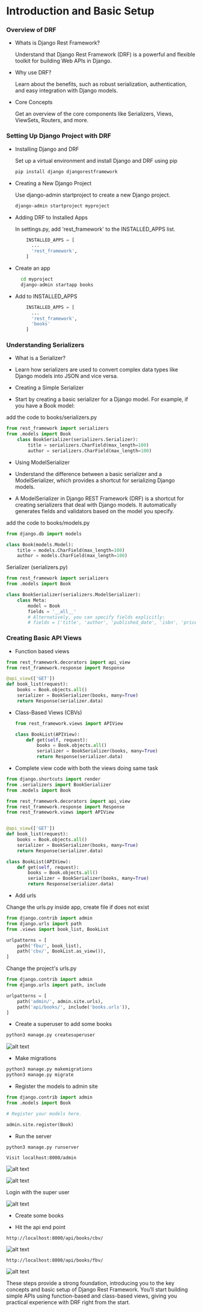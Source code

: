 # Introduction and Basic Setup

### Overview of DRF

- Whats is Django Rest Framework?

  Understand that Django Rest Framework (DRF) is a powerful and flexible toolkit for building Web APIs in Django.

- Why use DRF?

  Learn about the benefits, such as robust serialization, authentication, and easy integration with Django models.

- Core Concepts

  Get an overview of the core components like Serializers, Views, ViewSets, Routers, and more.

### Setting Up Django Project with DRF

- Installing Django and DRF

  Set up a virtual environment and install Django and DRF using pip

  ```bash
  pip install django djangorestframework
  ```

- Creating a New Django Project

  Use django-admin startproject to create a new Django project.

  ```bash
  django-admin startproject myproject
  ```

- Adding DRF to Installed Apps

  In settings.py, add 'rest_framework' to the INSTALLED_APPS list.

  ```python
      INSTALLED_APPS = [
        ...
        'rest_framework',
      ]
  ```

- Create an app

  ```bash
    cd myproject
    django-admin startapp books
  ```

- Add to INSTALLED_APPS

  ```python
      INSTALLED_APPS = [
        ...
        'rest_framework',
        'books'
      ]
  ```

### Understanding Serializers

- What is a Serializer?

- Learn how serializers are used to convert complex data types like Django models into JSON and vice versa.

- Creating a Simple Serializer

- Start by creating a basic serializer for a Django model. For example, if you have a Book model:

add the code to books/serializers.py

```python
from rest_framework import serializers
from .models import Book
    class BookSerializer(serializers.Serializer):
        title = serializers.CharField(max_length=100)
        author = serializers.CharField(max_length=100)
```

- Using ModelSerializer

- Understand the difference between a basic serializer and a ModelSerializer, which provides a shortcut for serializing Django models.

- A ModelSerializer in Django REST Framework (DRF) is a shortcut for creating serializers that deal with Django models. It automatically generates fields and validators based on the model you specify.

add the code to books/models.py

```python
from django.db import models

class Book(models.Model):
    title = models.CharField(max_length=100)
    author = models.CharField(max_length=100)

```

Serializer (serializers.py)

```python
from rest_framework import serializers
from .models import Book

class BookSerializer(serializers.ModelSerializer):
    class Meta:
        model = Book
        fields = '__all__'
        # Alternatively, you can specify fields explicitly:
        # fields = ['title', 'author', 'published_date', 'isbn', 'price']
```

### Creating Basic API Views

- Function based views

```python
from rest_framework.decorators import api_view
from rest_framework.response import Response

@api_view(['GET'])
def book_list(request):
    books = Book.objects.all()
    serializer = BookSerializer(books, many=True)
    return Response(serializer.data)
```

- Class-Based Views (CBVs)

  ```python
  from rest_framework.views import APIView

  class BookList(APIView):
      def get(self, request):
          books = Book.objects.all()
          serializer = BookSerializer(books, many=True)
          return Response(serializer.data)
  ```

- Complete view code with both the views doing same task

```python
from django.shortcuts import render
from .serializers import BookSerializer
from .models import Book

from rest_framework.decorators import api_view
from rest_framework.response import Response
from rest_framework.views import APIView


@api_view(['GET'])
def book_list(request):
    books = Book.objects.all()
    serializer = BookSerializer(books, many=True)
    return Response(serializer.data)

class BookList(APIView):
    def get(self, request):
        books = Book.objects.all()
        serializer = BookSerializer(books, many=True)
        return Response(serializer.data)

```

- Add urls

Change the urls.py inside app, create file if does not exist

```python
from django.contrib import admin
from django.urls import path
from .views import book_list, BookList

urlpatterns = [
    path('fbv/', book_list),
    path('cbv/', BookList.as_view()),
]
```

Change the project's urls.py

```python
from django.contrib import admin
from django.urls import path, include

urlpatterns = [
    path('admin/', admin.site.urls),
    path('api/books/', include('books.urls')),
]

```

- Create a superuser to add some books

```bash
python3 manage.py createsuperuser
```

![alt text](image.png)

- Make migrations

```bash
python3 manage.py makemigrations
python3 manage.py migrate
```

- Register the models to admin site

```python
from django.contrib import admin
from .models import Book

# Register your models here.

admin.site.register(Book)
```

- Run the server

```bash
python3 manage.py runserver
```

`Visit localhost:8000/admin`

![alt text](image-1.png)

![alt text](image-2.png)

Login with the super user

![alt text](image-3.png)

- Create some books

- Hit the api end point

`http://localhost:8000/api/books/cbv/`

![alt text](image-4.png)

`http://localhost:8000/api/books/fbv/`

![alt text](image-5.png)

These steps provide a strong foundation, introducing you to the key concepts and basic setup of Django Rest Framework. You’ll start building simple APIs using function-based and class-based views, giving you practical experience with DRF right from the start.
